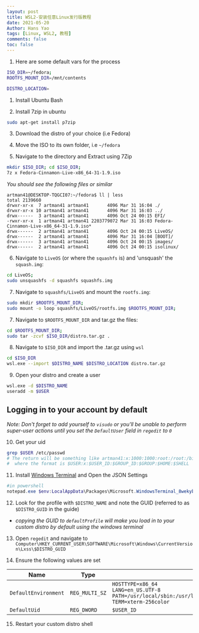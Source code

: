 ```yaml
---
layout: post
title: WSL2-安装任意Linux发行版教程
date: 2021-05-20
Author: Hans Yao
tags: [Linux, WSL2, 教程]
comments: false
toc: false
---
```


1. Here are some default vars for the process
```bash
ISO_DIR=~/fedora;
ROOTFS_MOUNT_DIR=/mnt/contents

DISTRO_LOCATION=
```

1. Install Ubuntu Bash

2. Install 7zip in ubuntu
```bash
sudo apt-get install p7zip 
```

3. Download the distro of your choice (i.e Fedora)

4. Move the ISO to its own folder, i.e `~/fedora`

5. Navigate to the directory and Extract using 7Zip
```bash
mkdir $ISO_DIR; cd $ISO_DIR;
7z x Fedora-Cinnamon-Live-x86_64-31-1.9.iso
```
*You should see the following files or similar*
```
artman41@DESKTOP-TQGCI07:~/fedora$ ll | less
total 2139660
drwxr-xr-x  7 artman41 artman41       4096 Mar 31 16:04 ./
drwxr-xr-x 10 artman41 artman41       4096 Mar 31 16:03 ../
drwx------  3 artman41 artman41       4096 Oct 24 00:15 EFI/
-rwxr-xr-x  1 artman41 artman41 2203779072 Mar 31 16:03 Fedora-Cinnamon-Live-x86_64-31-1.9.iso*
drwx------  2 artman41 artman41       4096 Oct 24 00:15 LiveOS/
drwx------  2 artman41 artman41       4096 Mar 31 16:04 [BOOT]/
drwx------  3 artman41 artman41       4096 Oct 24 00:15 images/
drwx------  2 artman41 artman41       4096 Oct 24 00:15 isolinux/
```

6. Navigate to `LiveOS` (or where the `squashfs` is) and 'unsquash' the `squash.img`:
```bash
cd LiveOS;
sudo unsquashfs -d squashfs squashfs.img
```

7. Navigate to `squashfs/LiveOS` and mount the `rootfs.img`:
```bash
sudo mkdir $ROOTFS_MOUNT_DIR;
sudo mount -o loop squashfs/LiveOS/rootfs.img $ROOTFS_MOUNT_DIR;
```

7. Navigate to `$ROOTFS_MOUNT_DIR` and tar.gz the files:
```bash
cd $ROOTFS_MOUNT_DIR;
sudo tar -zcvf $ISO_DIR/distro.tar.gz .
```

8. Navigate to `$ISO_DIR` and import the .tar.gz using `wsl`
```bash
cd $ISO_DIR
wsl.exe --import $DISTRO_NAME $DISTRO_LOCATION distro.tar.gz
```

9. Open your distro and create a user
```bash
wsl.exe -d $DISTRO_NAME
useradd -m $USER
```

## Logging in to your account by default
*Note: Don't forget to add yourself to `visudo` or you'll be unable to perform super-user actions until you set the `DefaultUser` field in `regedit` to `0`*

10. Get your uid
```bash
grep $USER /etc/passwd
# The return will be something like artman41:x:1000:1000:root:/root:/bin/bash
#  where the format is $USER:x:$USER_ID:$GROUP_ID:$GROUP:$HOME:$SHELL
```

11. Install [Windows Terminal](https://www.microsoft.com/en-us/p/windows-terminal-preview/9n0dx20hk701) and Open the JSON Settings
```powershell
#in powershell
notepad.exe $env:LocalAppData\Packages\Microsoft.WindowsTerminal_8wekyb3d8bbwe\LocalState\profiles.json
```

12. Look for the profile with `$DISTRO_NAME` and note the GUID (referred to as `$DISTRO_GUID` in the guide)
  - *copying the GUID to `defaultProfile` will make you load in to your custom distro by default using the windows terminal*

13. Open `regedit` and navigate to `Computer\HKEY_CURRENT_USER\SOFTWARE\Microsoft\Windows\CurrentVersion\Lxss\$DISTRO_GUID`

14. Ensure the following values are set

| Name | Type | Data |
|-|-|-|
| `DefaultEnvironment` | `REG_MULTI_SZ` | `HOSTTYPE=x86_64`<br/>`LANG=en_US.UTF-8`<br/>`PATH=/usr/local/sbin:/usr/local/bin:/usr/sbin:/usr/bin:/sbin:/bin:/usr/games:/usr/local/games`<br/>`TERM=xterm-256color` |
| `DefaultUid` | `REG_DWORD` | `$USER_ID` |

15. Restart your custom distro shell